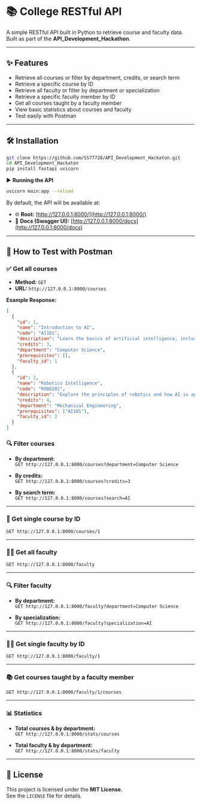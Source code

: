 # 📚 College RESTful API

A simple RESTful API built in Python to retrieve course and faculty data.  
Built as part of the **API_Development_Hackathon**.

---

## ✨ Features

- Retrieve all courses or filter by department, credits, or search term
- Retrieve a specific course by ID
- Retrieve all faculty or filter by department or specialization
- Retrieve a specific faculty member by ID
- Get all courses taught by a faculty member
- View basic statistics about courses and faculty
- Test easily with Postman

---

## 🛠 Installation

```bash
git clone https://github.com/SS77728/API_Development_Hackaton.git
cd API_Development_Hackaton
pip install fastapi uvicorn
```

▶️ **Running the API**

```bash
uvicorn main:app --reload
```

By default, the API will be available at:

- 🌐 **Root:** [http://127.0.0.1:8000/](http://127.0.0.1:8000/)
- 📑 **Docs (Swagger UI):** [http://127.0.0.1:8000/docs](http://127.0.0.1:8000/docs)

---

## 🧪 How to Test with Postman

### ✅ Get all courses

- **Method:** `GET`  
- **URL:** `http://127.0.0.1:8000/courses`

**Example Response:**
```json
[
  {
    "id": 1,
    "name": "Introduction to AI",
    "code": "AI101",
    "description": "Learn the basics of artificial intelligence, including machine learning and neural networks.",
    "credits": 3,
    "department": "Computer Science",
    "prerequisites": [],
    "faculty_id": 1
  },
  {
    "id": 2,
    "name": "Robotics Intelligence",
    "code": "ROBO201",
    "description": "Explore the principles of robotics and how AI is applied in robotic systems.",
    "credits": 4,
    "department": "Mechanical Engineering",
    "prerequisites": ["AI101"],
    "faculty_id": 2
  }
]
```

### 🔍 Filter courses

- **By department:**  
  `GET http://127.0.0.1:8000/courses?department=Computer Science`

- **By credits:**  
  `GET http://127.0.0.1:8000/courses?credits=3`

- **By search term:**  
  `GET http://127.0.0.1:8000/courses?search=AI`

---

### 📌 Get single course by ID

`GET http://127.0.0.1:8000/courses/1`

---

### 👨‍🏫 Get all faculty

`GET http://127.0.0.1:8000/faculty`

---

### 🔍 Filter faculty

- **By department:**  
  `GET http://127.0.0.1:8000/faculty?department=Computer Science`

- **By specialization:**  
  `GET http://127.0.0.1:8000/faculty?specialization=AI`

---

### 👨‍🏫 Get single faculty by ID

`GET http://127.0.0.1:8000/faculty/1`

---

### 📚 Get courses taught by a faculty member

`GET http://127.0.0.1:8000/faculty/1/courses`

---

### 📊 Statistics

- **Total courses & by department:**  
  `GET http://127.0.0.1:8000/stats/courses`

- **Total faculty & by department:**  
  `GET http://127.0.0.1:8000/stats/faculty`


---

## 📄 License

This project is licensed under the **MIT License**.  
See the `LICENSE` file for details.
